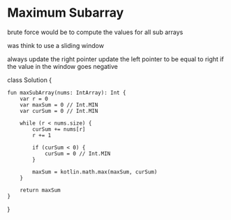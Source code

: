 

# Maximum Subarray

brute force would be to compute the values for all sub arrays

was think to use a sliding window

always update the right pointer
update the left pointer to be equal to right if the value in the window goes negative

class Solution {

    fun maxSubArray(nums: IntArray): Int {
        var r = 0
        var maxSum = 0 // Int.MIN
        var curSum = 0 // Int.MIN

        while (r < nums.size) {
            curSum += nums[r]
            r += 1

            if (curSum < 0) {
                curSum = 0 // Int.MIN
            }

            maxSum = kotlin.math.max(maxSum, curSum)
        }
        
        return maxSum
    }
}